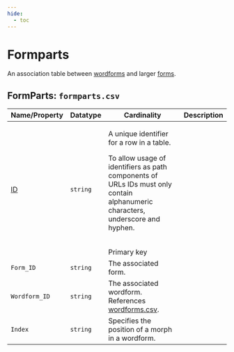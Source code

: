 ```yaml
---
hide:
  - toc
---
```

# Formparts
An association table between [wordforms](../wordforms) and larger [forms](https://github.com/cldf/cldf/tree/master/components/forms).

## FormParts: `formparts.csv`

Name/Property | Datatype | Cardinality | Description
 --- | --- | --- | --- 
[ID](http://cldf.clld.org/v1.0/terms.rdf#id) | `string` | <div>             <p>A unique identifier for a row in a table.</p>             <p>                 To allow usage of identifiers as path components of URLs                 IDs must only contain alphanumeric characters, underscore and hyphen.             </p>         </div>         <br>Primary key
`Form_ID` | `string` | The associated form.
`Wordform_ID` | `string` | The associated wordform.<br>References [wordforms.csv](wordforms.md).
`Index` | `string` | Specifies the position of a morph in a wordform.